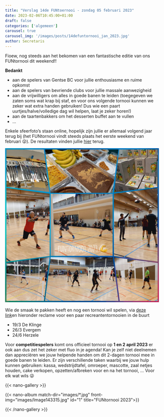```yaml
---
title: "Verslag 14de FUNtoernooi - zondag 05 februari 2023"
date: 2023-02-06T10:45:00+01:00
draft: false
categories: ['algemeen']
carousel: true
carousel_img: '/images/posts/14defuntornooi_jan_2023.jpg'
author: Secretaris
---
```

Fioew, nog steeds aan het bekomen van een fantastische editie van ons FUNtornooi dit weekend!!

**Bedankt** 
- aan de spelers van Gentse BC voor jullie enthousiasme en ruime opkomst
- aan de spelers van bevriende clubs voor jullie massale aanwezigheid
- aan de vrijwilligers om alles in goede banen te leiden (toegegeven we zaten soms wat krap bij staf, en voor ons volgende tornooi kunnen we zeker wat extra handen gebruiken! Dus wie een paart uurtjes/halve/volledige dag wil helpen, laat je zeker horen!) 
- aan de taartenbakkers om het desserten buffet aan te vullen
- ...


Enkele sfeerfoto’s staan online, hopelijk zijn jullie er allemaal volgend jaar terug bij (het FUNtornooi vindt steeds plaats het eerste weekend van februari 😜). 
De resultaten vinden jullie [hier](https://www.badmintonvlaanderen.be/sport/winners.aspx?id=54EAEB73-C773-41B5-B57F-50FC52176498) terug. 

![FUNtornooi collage](images/WhatsApp%20Image%202023-02-05%20at%2014.33.15.jpeg)


  
    
      

Wie de smaak te pakken heeft en nog een tornooi wil spelen, via  [deze link](https://www.badmintonvlaanderen.be/calendar/185/Recreanten-Kalender)en hieronder reclame voor een paar recreantentornooien in de buurt
- 19/3 De Klinge
-	26/3 Evergem
-	24/6 Herzele


  
  Voor **competitiespelers** komt ons officieel tornooi op **1 en 2 april 2023** er ook aan dus zet het zeker met fluo in je agenda!  Kan je zelf niet deelnemen dan appreciëren we jouw helpende handen om dit 2-dagen tornooi mee in goede banen te leiden. Er zijn verschillende taken waarbij we jouw hulp kunnen gebruiken: kassa, wedstrijdtafel, omroeper, mascotte, zaal netjes houden, cake verkopen, opzetten/afbreken voor en na het tornooi,  … Voor elk wat wils 😜



{{< nano-gallery  >}}

  {{< nano-album match-dir="images/*.jpg" front-img="images/Image143315.jpg" id="1" title="FUNtornooi 2023">}}

{{< /nano-gallery >}}